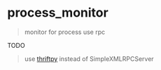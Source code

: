 # process_monitor

> monitor for process use rpc

TODO
> use [thriftpy](https://github.com/eleme/thriftpy) instead of SimpleXMLRPCServer
